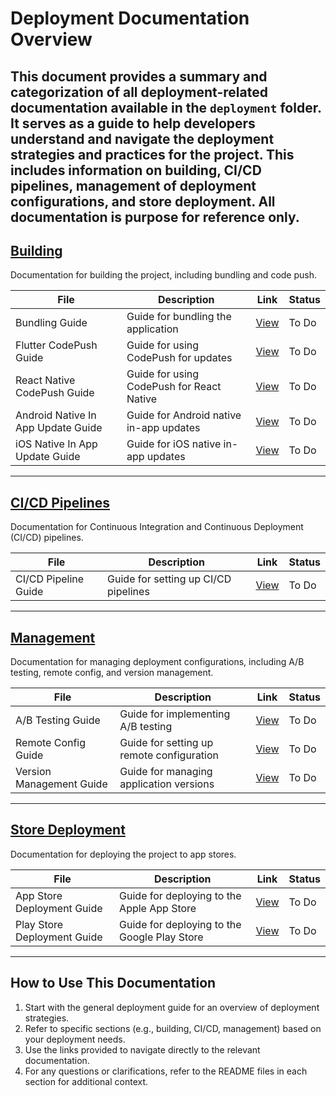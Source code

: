 # Deployment Documentation Overview

This document provides a summary and categorization of all deployment-related documentation available in the `deployment` folder. It serves as a guide to help developers understand and navigate the deployment strategies and practices for the project.
This includes information on building, CI/CD pipelines, management of deployment configurations, and store deployment. All documentation is purpose for reference only.
---

## [Building](building/README.md)

Documentation for building the project, including bundling and code push.

| File                   | Description | Link                                        | Status |
|------------------------|-------------|---------------------------------------------|--------|
| Bundling Guide         | Guide for bundling the application | [View](build/BUNDLE_DEPLOYMENT.md)          | To Do |
| Flutter CodePush Guide | Guide for using CodePush for updates | [View](build/FLUTER_CODEPUSH_DEPLOYMENT.md) | To Do |
| React Native CodePush Guide | Guide for using CodePush for React Native | [View](build/REACT_NATIVE_CODEPUSH_DEPLOYMENT.md) | To Do |
| Android Native In App Update Guide | Guide for Android native in-app updates | [View](build/ANDROID_NATIVE_IN_APP_UPDATE.md) | To Do |
| iOS Native In App Update Guide | Guide for iOS native in-app updates | [View](build/IOS_NATIVE_IN_APP_UPDATE.md) | To Do |
---

## [CI/CD Pipelines](ci_cd/README.md)

Documentation for Continuous Integration and Continuous Deployment (CI/CD) pipelines.

| File | Description | Link | Status |
|------|-------------|------|--------|
| CI/CD Pipeline Guide | Guide for setting up CI/CD pipelines | [View](ci_cd/HOW_TO_IMPLEMENT_CI_CD.md) | To Do |

---

## [Management](manage/README.md)

Documentation for managing deployment configurations, including A/B testing, remote config, and version management.

| File | Description | Link | Status |
|------|-------------|------|--------|
| A/B Testing Guide | Guide for implementing A/B testing | [View](HOW_TO_AB_TEST.md) | To Do |
| Remote Config Guide | Guide for setting up remote configuration | [View](HOW_TO_SETUP_REMOTE_CONFIG.md) | To Do |
| Version Management Guide | Guide for managing application versions | [View](HOW_TO_MANAGE_VERSIONS.md) | To Do |

---

## [Store Deployment](store/README.md)

Documentation for deploying the project to app stores.

| File | Description | Link | Status |
|------|-------------|------|--------|
| App Store Deployment Guide | Guide for deploying to the Apple App Store | [View](HOW_TO_DEPLOY_TO_APP_STORE.md) | To Do |
| Play Store Deployment Guide | Guide for deploying to the Google Play Store | [View](HOW_TO_DEPLOY_TO_PLAY_STORE.md) | To Do |

---

## How to Use This Documentation

1. Start with the general deployment guide for an overview of deployment strategies.
2. Refer to specific sections (e.g., building, CI/CD, management) based on your deployment needs.
3. Use the links provided to navigate directly to the relevant documentation.
4. For any questions or clarifications, refer to the README files in each section for additional context.